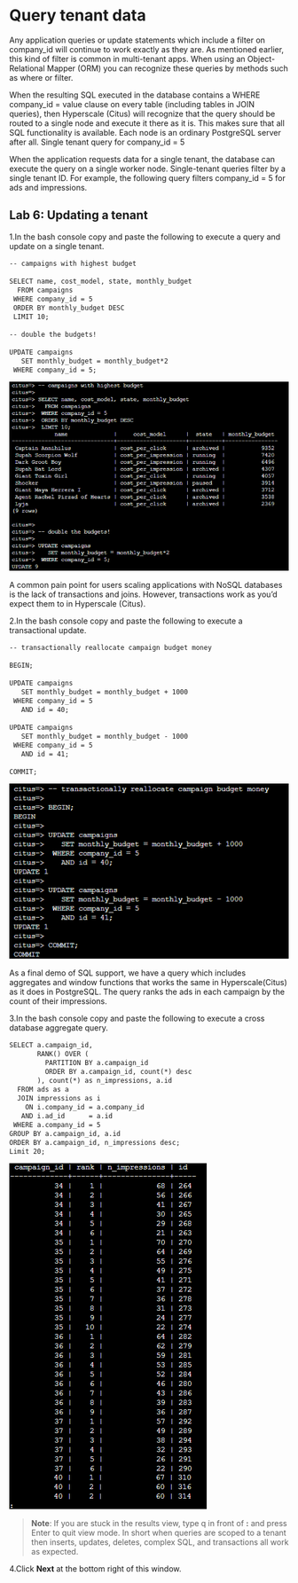 # Query tenant data

Any application queries or update statements which include a filter on company_id will continue to work exactly as they are. As mentioned earlier, this kind of filter is common in multi-tenant apps. When using an Object-Relational Mapper (ORM) you can recognize these queries by methods such as where or filter.

When the resulting SQL executed in the database contains a WHERE company_id = value clause on every table (including tables in JOIN queries), then Hyperscale (Citus) will recognize that the query should be routed to a single node and execute it there as it is. This makes sure that all SQL functionality is available. Each node is an ordinary PostgreSQL server after all. Single tenant query for company_id = 5

When the application requests data for a single tenant, the database can execute the query on a single worker node. Single-tenant queries filter by a single tenant ID. For example, the following query filters company_id = 5 for ads and impressions.

## **Lab 6: Updating a tenant**

1.In the bash console copy and paste the following to execute a query and update on a single tenant.

```
-- campaigns with highest budget 

SELECT name, cost_model, state, monthly_budget 
  FROM campaigns 
 WHERE company_id = 5 
 ORDER BY monthly_budget DESC 
 LIMIT 10; 
 
-- double the budgets! 

UPDATE campaigns 
   SET monthly_budget = monthly_budget*2 
 WHERE company_id = 5;
```

  ![](Images/8query.png)
  
A common pain point for users scaling applications with NoSQL databases is the lack of transactions and joins. However, transactions work as you’d expect them to in Hyperscale (Citus).

2.In the bash console copy and paste the following to execute a transactional update.

```
-- transactionally reallocate campaign budget money

BEGIN;

UPDATE campaigns
   SET monthly_budget = monthly_budget + 1000
 WHERE company_id = 5
   AND id = 40;

UPDATE campaigns
   SET monthly_budget = monthly_budget - 1000
 WHERE company_id = 5
   AND id = 41;

COMMIT;
```

  ![](Images/9query.png)
  
As a final demo of SQL support, we have a query which includes aggregates and window functions that works the same in Hyperscale(Citus) as it does in PostgreSQL. The query ranks the ads in each campaign by the count of their impressions.

3.In the bash console copy and paste the following to execute a cross database aggregate query.

```
SELECT a.campaign_id,       
       RANK() OVER (
         PARTITION BY a.campaign_id
         ORDER BY a.campaign_id, count(*) desc
       ), count(*) as n_impressions, a.id
  FROM ads as a
  JOIN impressions as i
    ON i.company_id = a.company_id
   AND i.ad_id      = a.id
 WHERE a.company_id = 5
GROUP BY a.campaign_id, a.id
ORDER BY a.campaign_id, n_impressions desc; 
Limit 20; 
```

  ![](Images/10query.png)

> **Note**: If you are stuck in the results view, type q in front of **:** and press Enter to quit view mode.
In short when queries are scoped to a tenant then inserts, updates, deletes, complex SQL, and transactions all work as expected.
  
4.Click **Next** at the bottom right of this window.
